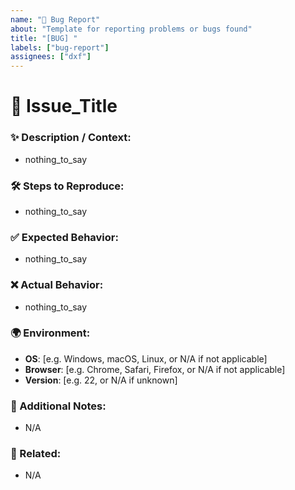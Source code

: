 ```yaml
---
name: "🐛 Bug Report"
about: "Template for reporting problems or bugs found"
title: "[BUG] "
labels: ["bug-report"]
assignees: ["dxf"]
---
```


# 🐛 Issue_Title
<!-- Please keep the emoji and use Title Case or Sentence case for the issue title -->

### ✨ Description / Context:
<!-- A clear and concise description of what the bug is -->
- nothing_to_say

### 🛠 Steps to Reproduce:
<!-- Steps to reproduce the behavior -->
- nothing_to_say

### ✅ Expected Behavior:
<!-- A clear and concise description of what you expected to happen -->
- nothing_to_say

### ❌ Actual Behavior:
<!-- A clear and concise description of what actually happened -->
- nothing_to_say

### 🌍 Environment:
<!-- Please complete the following information -->
- **OS**: [e.g. Windows, macOS, Linux, or N/A if not applicable]
- **Browser**: [e.g. Chrome, Safari, Firefox, or N/A if not applicable]
- **Version**: [e.g. 22, or N/A if unknown]

### 📝 Additional Notes:
- N/A

### 🔗 Related:
<!-- List other issues or PRs that are dependencies of this task -->
- N/A